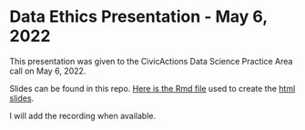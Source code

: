 # Data Ethics Presentation - May 6, 2022

This presentation was given to the CivicActions Data Science Practice Area call 
on May 6, 2022. 

Slides can be found in this repo. 
[Here is the Rmd file](https://github.com/CivicActions/datascience_projects/blob/main/presentations/Data%20Ethics/ethics_in_data_science.Rmd) 
used to create the 
[html slides](https://github.com/CivicActions/datascience_projects/blob/main/presentations/Data%20Ethics/ethics_in_data_science.html). 

I will add the recording when available.